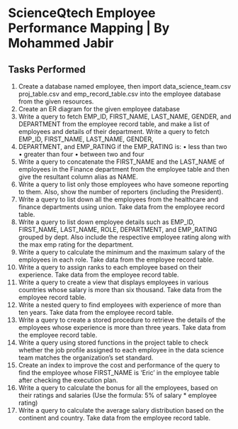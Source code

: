 # ScienceQtech Employee Performance Mapping  |  By Mohammed Jabir

## Tasks Performed
1.	Create a database named employee, then import data_science_team.csv proj_table.csv and emp_record_table.csv into the employee database from the given resources.
2.	Create an ER diagram for the given employee database
3.	Write a query to fetch EMP_ID, FIRST_NAME, LAST_NAME, GENDER, and DEPARTMENT from the employee record table, and make a list of employees and details of their department.
    Write a query to fetch EMP_ID, FIRST_NAME, LAST_NAME, GENDER, 
4.	DEPARTMENT, and EMP_RATING if the EMP_RATING is: 
    •	  less than two
    •	  greater than four 
    •	  between two and four
5.	Write a query to concatenate the FIRST_NAME and the LAST_NAME of employees in the Finance department from the employee table and then give the resultant column alias as NAME.
6.	Write a query to list only those employees who have someone reporting to them. Also, show the number of reporters (including the President).
7.	Write a query to list down all the employees from the healthcare and finance departments using union. Take data from the employee record table.
8.	Write a query to list down employee details such as EMP_ID, FIRST_NAME, LAST_NAME, ROLE, DEPARTMENT, and EMP_RATING grouped by dept. Also include the respective employee rating along with the max emp rating for the department.
9.	Write a query to calculate the minimum and the maximum salary of the employees in each role. Take data from the employee record table.
10.	Write a query to assign ranks to each employee based on their experience. Take data from the employee record table.
11.	Write a query to create a view that displays employees in various countries whose salary is more than six thousand. Take data from the employee record table.
12.	Write a nested query to find employees with experience of more than ten years. Take data from the employee record table.
13.	Write a query to create a stored procedure to retrieve the details of the employees whose experience is more than three years. Take data from the employee record table.
14.	Write a query using stored functions in the project table to check whether the job profile assigned to each employee in the data science team matches the organization’s set standard.
15.	Create an index to improve the cost and performance of the query to find the employee whose FIRST_NAME is ‘Eric’ in the employee table after checking the execution plan.
16.	Write a query to calculate the bonus for all the employees, based on their ratings and salaries (Use the formula: 5% of salary * employee rating)
17.	Write a query to calculate the average salary distribution based on the continent and country. Take data from the employee record table.

  
